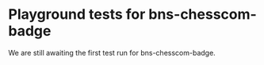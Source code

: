 # Playground tests for bns-chesscom-badge
We are still awaiting the first test run for bns-chesscom-badge.
